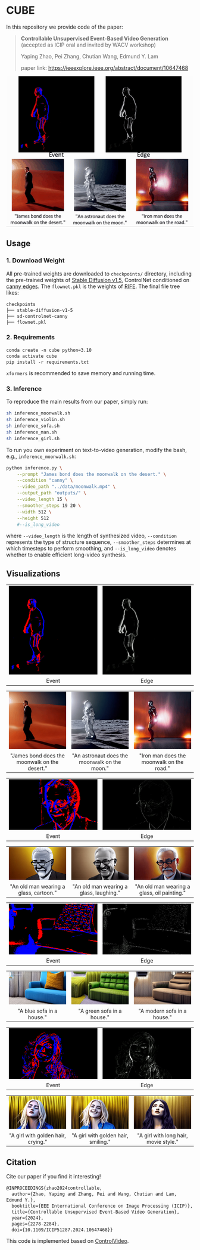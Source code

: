 # CUBE
In this repository we provide code of the paper:
> **Controllable Unsupervised Event-Based Video Generation**
> (accepted as ICIP oral and invited by WACV workshop)
> 
> Yaping Zhao, Pei Zhang, Chutian Wang, Edmund Y. Lam
> 
> paper link: https://ieeexplore.ieee.org/abstract/document/10647468

<p align="center">
  <img src="vis/teaser.gif" />
</p>

## Usage

### 1. Download Weight
All pre-trained weights are downloaded to `checkpoints/` directory, including the pre-trained weights of [Stable Diffusion v1.5](https://huggingface.co/runwayml/stable-diffusion-v1-5), ControlNet conditioned on [canny edges](https://huggingface.co/lllyasviel/sd-controlnet-canny). 
The `flownet.pkl` is the weights of [RIFE](https://github.com/megvii-research/ECCV2022-RIFE).
The final file tree likes:

```none
checkpoints
├── stable-diffusion-v1-5
├── sd-controlnet-canny
├── flownet.pkl
```

### 2. Requirements

```shell
conda create -n cube python=3.10
conda activate cube
pip install -r requirements.txt
```
`xformers` is recommended to save memory and running time.

### 3. Inference
To reproduce the main results from our paper, simply run:
```bash
sh inference_moonwalk.sh
sh inference_violin.sh
sh inference_sofa.sh
sh inference_man.sh
sh inference_girl.sh
```
To run you own experiment on text-to-video generation, modify the bash, e.g., `inference_moonwalk.sh`:
```bash
python inference.py \
    --prompt "James bond does the moonwalk on the desert." \
    --condition "canny" \
    --video_path "../data/moonwalk.mp4" \
    --output_path "outputs/" \
    --video_length 15 \
    --smoother_steps 19 20 \
    --width 512 \
    --height 512
    #--is_long_video
```
where `--video_length` is the length of synthesized video, `--condition` represents the type of structure sequence,
`--smoother_steps` determines at which timesteps to perform smoothing, and `--is_long_video` denotes whether to enable efficient long-video synthesis.

## Visualizations

<table class="center">
<tr>
  <td width=50% align="center"><img src="vis/moonwalk_event.gif" raw=true></td>
  <td width=50% align="center"><img src="vis/moonwalk_edge.gif" raw=true></td>
</tr>
<tr>
  <td width=50% align="center">Event</td>
  <td width=50% align="center">Edge</td>
</tr>

</table>
<table>
 <tr>
	<td width=30% align="center"><img src="vis/moonwalk_video1.gif" raw=true></td>
  <td width=30% align="center"><img src="vis/moonwalk_video2.gif" raw=true></td>
	<td width=30% align="center"><img src="vis/moonwalk_video3.gif" raw=true></td>
</tr>
<tr>
  <td width=30% align="center">"James bond does the moonwalk on the desert."</td>
  <td width=30% align="center">"An astronaut does the moonwalk on the moon."</td>
  <td width=30% align="center">"Iron man does the moonwalk on the road."</td>
</tr>
</table>

<table class="center">
<tr>
  <td width=50% align="center"><img src="vis/old_man_event.gif" raw=true></td>
  <td width=50% align="center"><img src="vis/old_man_edge.gif" raw=true></td>
</tr>
<tr>
  <td width=50% align="center">Event</td>
  <td width=50% align="center">Edge</td>
</tr>

</table>
<table>
 <tr>
	<td width=30% align="center"><img src="vis/old_man_video1.gif" raw=true></td>
  <td width=30% align="center"><img src="vis/old_man_video2.gif" raw=true></td>
	<td width=30% align="center"><img src="vis/old_man_video3.gif" raw=true></td>
</tr>
<tr>
  <td width=30% align="center">"An old man wearing a glass, cartoon."</td>
  <td width=30% align="center">"An old man wearing a glass, laughing."</td>
  <td width=30% align="center">"An old man wearing a glass, oil painting."</td>
</tr>
</table>

<table class="center">
<tr>
  <td width=50% align="center"><img src="vis/sofa_event.gif" raw=true></td>
  <td width=50% align="center"><img src="vis/sofa_edge.gif" raw=true></td>
</tr>
<tr>
  <td width=50% align="center">Event</td>
  <td width=50% align="center">Edge</td>
</tr>

</table>
<table>
 <tr>
	<td width=30% align="center"><img src="vis/sofa_video1.gif" raw=true></td>
  <td width=30% align="center"><img src="vis/sofa_video2.gif" raw=true></td>
	<td width=30% align="center"><img src="vis/sofa_video3.gif" raw=true></td>
</tr>
<tr>
  <td width=30% align="center">"A blue sofa in a house."</td>
  <td width=30% align="center">"A green sofa in a house."</td>
  <td width=30% align="center">"A modern sofa in a house."</td>
</tr>
</table>

<table class="center">
<tr>
  <td width=50% align="center"><img src="vis/girl_event.gif" raw=true></td>
  <td width=50% align="center"><img src="vis/girl_edge.gif" raw=true></td>
</tr>
<tr>
  <td width=50% align="center">Event</td>
  <td width=50% align="center">Edge</td>
</tr>

</table>
<table>
 <tr>
	<td width=30% align="center"><img src="vis/girl_video1.gif" raw=true></td>
  <td width=30% align="center"><img src="vis/girl_video2.gif" raw=true></td>
	<td width=30% align="center"><img src="vis/girl_video3.gif" raw=true></td>
</tr>
<tr>
  <td width=30% align="center">"A girl with golden hair, crying."</td>
  <td width=30% align="center">"A girl with golden hair, smiling."</td>
  <td width=30% align="center">"A girl with long hair, movie style."</td>
</tr>
</table>

## Citation
Cite our paper if you find it interesting!
```
@INPROCEEDINGS{zhao2024controllable,
  author={Zhao, Yaping and Zhang, Pei and Wang, Chutian and Lam, Edmund Y.},
  booktitle={EEE International Conference on Image Processing (ICIP)}, 
  title={Controllable Unsupervised Event-Based Video Generation}, 
  year={2024},
  pages={2278-2284},
  doi={10.1109/ICIP51287.2024.10647468}}
```

This code is implemented based on [ControlVideo](https://github.com/YBYBZhang/ControlVideo).